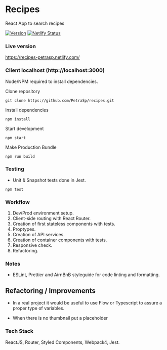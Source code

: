 # Recipes
React App to search recipes

[![Version](https://img.shields.io/github/package-json/v/PetraSp/recipes/master?label=version)](https://github.com/PetraSp/recipes)
[![Netlify Status](https://api.netlify.com/api/v1/badges/5a192675-f2a6-48d5-87c3-8f930d41eb60/deploy-status)](https://app.netlify.com/sites/recipes-petrasp/deploys)

### Live version
https://recipes-petrasp.netlify.com/

### Client localhost (http://localhost:3000)
Node/NPM required to install dependencies.

Clone repository
``` shell
git clone https://github.com/PetraSp/recipes.git
```

Install dependencies
``` shell
npm install
```

Start development
``` shell
npm start
```

Make Production Bundle
``` shell
npm run build
```

### Testing

* Unit & Snapshot tests done in Jest. 

``` shell
npm test
```

### Workflow

1) Dev/Prod environment setup.
2) Client-side routing with React Router.
3) Creation of first stateless components with tests.
4) Proptypes.
5) Creation of API services.
6) Creation of container components with tests.
7) Responsive check.
8) Refactoring.

### Notes

* ESLint, Prettier and AirnBnB styleguide for code linting and formatting.


## Refactoring / Improvements
* In a real project it would be useful to use Flow or Typescript to assure a proper type of variables.

* When there is no thumbnail put a placeholder

### Tech Stack
ReactJS, Router, Styled Components, Webpack4, Jest.
